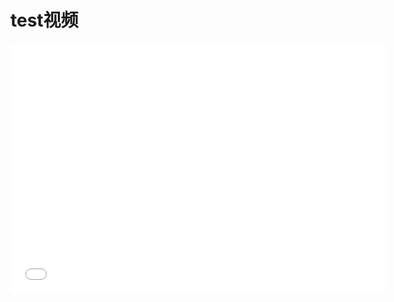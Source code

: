 # test视频

<iframe src="//player.bilibili.com/player.html?aid=30480675&cid=53190482&page=1" scrolling="no" border="0" frameborder="no" framespacing="0" allowfullscreen="true" width="600px" height="400px"> </iframe>